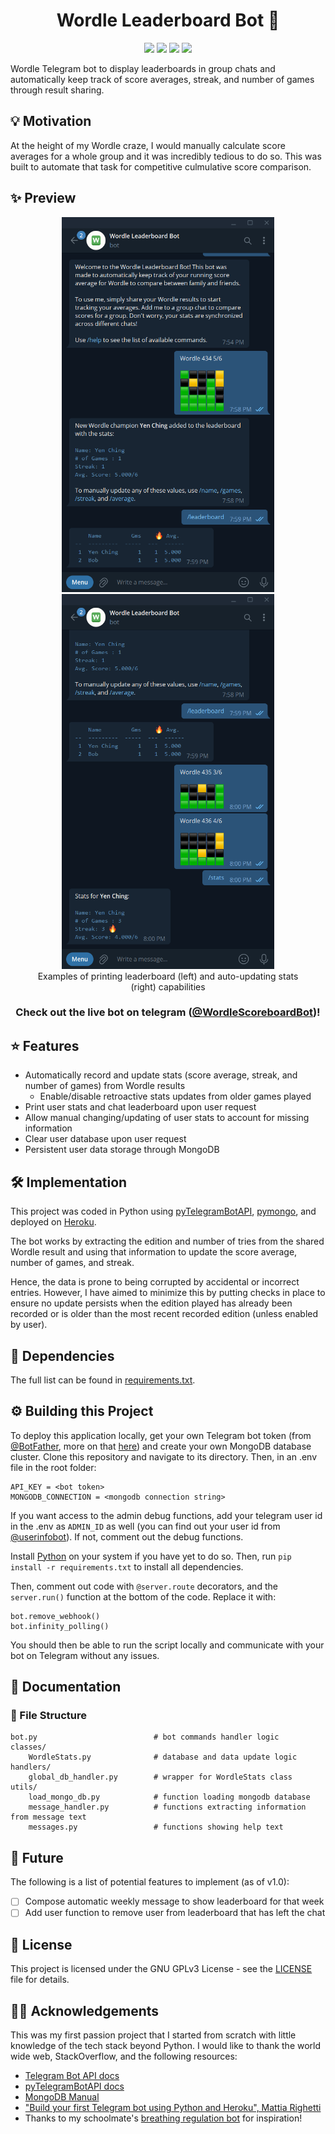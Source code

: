 <h1 align="center">Wordle Leaderboard Bot 🤖</h1>
<p align="center">
  <img src="https://img.shields.io/badge/Python-FFD43B?style=for-the-badge&logo=python&logoColor=blue">
  <img src="https://img.shields.io/badge/MongoDB-4EA94B?style=for-the-badge&logo=mongodb&logoColor=white">
  <img src="https://img.shields.io/badge/Heroku-430098?style=for-the-badge&logo=heroku&logoColor=white">
  <img src="https://img.shields.io/badge/License-GPLv3-informational?style=for-the-badge">
</p>
Wordle Telegram bot to display leaderboards in group chats and automatically keep track of score averages, streak, and number of games through result sharing.

## 💡 Motivation ##
At the height of my Wordle craze, I would manually calculate score averages for a whole group and it was incredibly tedious to do so. This was built to automate that task for competitive culmulative score comparison.

## ✨ Preview ##
<div align="center">
  <figure>
    <div align="center" style="display:block;">
      <img src="preview/auto_add_and_leaderboard.png" height="600">
      <img src="preview/auto_update.png" height="600">
    </div>
    <figcaption>Examples of printing leaderboard (left) and auto-updating stats (right) capabilities</figcaption>
  </figure>
  <h3>Check out the live bot on telegram (<a href="https://t.me/WordleScoreboardBot">@WordleScoreboardBot</a>)!</h3>
</div>

## ⭐ Features ##
* Automatically record and update stats (score average, streak, and number of games) from Wordle results
  * Enable/disable retroactive stats updates from older games played
* Print user stats and chat leaderboard upon user request
* Allow manual changing/updating of user stats to account for missing information
* Clear user database upon user request
* Persistent user data storage through MongoDB

## 🛠️ Implementation ##
This project was coded in Python using [pyTelegramBotAPI](https://github.com/eternnoir/pyTelegramBotAPI), [pymongo](https://github.com/mongodb/mongo-python-driver), and deployed on [Heroku](https://www.heroku.com/).

The bot works by extracting the edition and number of tries from the shared Wordle result and using that information to update the score average, number of games, and streak.

Hence, the data is prone to being corrupted by accidental or incorrect entries. However, I have aimed to minimize this by putting checks in place to ensure no update persists when the edition played has already been recorded or is older than the most recent recorded edition (unless enabled by user).

## 🧰 Dependencies ##
The full list can be found in [requirements.txt](https://github.com/yauyenching/wordle-tele-bot/blob/main/requirements.txt).

## ⚙️ Building this Project ##
To deploy this application locally, get your own Telegram bot token (from [@BotFather](https://t.me/BotFather), more on that [here](https://core.telegram.org/bots#6-botfather)) and create your own MongoDB database cluster. Clone this repository and navigate to its directory. Then, in an .env file in the root folder:
```
API_KEY = <bot token>
MONGODB_CONNECTION = <mongodb connection string>
```
If you want access to the admin debug functions, add your telegram user id in the .env as `ADMIN_ID` as well (you can find out your user id from [@userinfobot](https://t.me/userinfobot)). If not, comment out the debug functions.

Install [Python](https://www.python.org/) on your system if you have yet to do so.  Then, run `pip install -r requirements.txt` to install all dependencies.

Then, comment out code with `@server.route` decorators, and the `server.run()` function at the bottom of the code. Replace it with:
```
bot.remove_webhook()
bot.infinity_polling()
```
You should then be able to run the script locally and communicate with your bot on Telegram without any issues.

## 📖 Documentation ##
### 📂 File Structure
```
bot.py                          # bot commands handler logic
classes/
    WordleStats.py              # database and data update logic
handlers/
    global_db_handler.py        # wrapper for WordleStats class
utils/
    load_mongo_db.py            # function loading mongodb database
    message_handler.py          # functions extracting information from message text
    messages.py                 # functions showing help text
```

## 🤔 Future ##
The following is a list of potential features to implement (as of v1.0):
* [ ] Compose automatic weekly message to show leaderboard for that week
* [ ] Add user function to remove user from leaderboard that has left the chat

## 📝 License ##
This project is licensed under the GNU GPLv3 License - see the [LICENSE](https://github.com/yauyenching/wordle-tele-bot/blob/main/LICENSE) file for details.

## 🙌🏻 Acknowledgements ##
This was my first passion project that I started from scratch with little knowledge of the tech stack beyond Python. I would like to thank the world wide web, StackOverflow, and the following resources:

* [Telegram Bot API docs](https://core.telegram.org/bots/api)
* [pyTelegramBotAPI docs](https://pypi.org/project/pyTelegramBotAPI/)
* [MongoDB Manual](https://www.mongodb.com/docs/manual/reference/)
* ["Build your first Telegram bot using Python and Heroku", Mattia Righetti](https://mattrighetti.medium.com/build-your-first-telegram-bot-using-python-and-heroku-79d48950d4b0)
* Thanks to my schoolmate's [breathing regulation bot](https://bboey.com/breathe-with-me.html) for inspiration!
